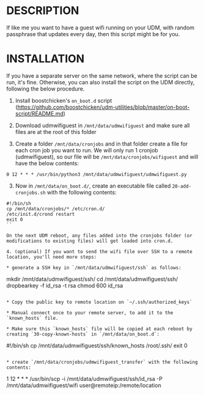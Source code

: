 # DESCRIPTION

If like me you want to have a guest wifi running on your UDM, with random passphrase that updates every day, then this script might be for you.

# INSTALLATION

If you have a separate server on the same network, where the script can be run, it's fine. Otherwise, you can also install the script on the UDM directly, following the below procedure.

1. Install boostchicken's `on_boot.d` script (https://github.com/boostchicken/udm-utilities/blob/master/on-boot-script/README.md)

2. Download udmwifiguest in `/mnt/data/udmwifiguest` and make sure all files are at the root of this folder

2. Create a folder `/mnt/data/cronjobs` and in that folder create a file for each cron job you want to run. We will only run 1 cronjob (udmwifiguest), so our file will be `/mnt/data/cronjobs/wifiguest` and will have the below contents:

```
0 12 * * * /usr/bin/python3 /mnt/data/udmwifiguest/udmwifiguest.py
```

3. Now in `/mnt/data/on_boot.d/`, create an executable file called `20-add-cronjobs.sh` with the following contents:

```
#!/bin/sh
cp /mnt/data/cronjobs/* /etc/cron.d/
/etc/init.d/crond restart
exit 0
``

On the next UDM reboot, any files added into the cronjobs folder (or modifications to existing files) will get loaded into cron.d.

4. (optional) If you want to send the wifi file over SSH to a remote location, you'll need more steps:

* generate a SSH key in `/mnt/data/udmwifiguest/ssh` as follows:

```
mkdir /mnt/data/udmwifiguest/ssh/
cd /mnt/data/udmwifiguest/ssh/
dropbearkey -f id_rsa -t rsa
chmod 600 id_rsa
```

* Copy the public key to remote location on `~/.ssh/authorized_keys`

* Manual connect once to your remote server, to add it to the `known_hosts` file.

* Make sure this `known_hosts` file will be copied at each reboot by creating `30-copy-known-hosts` in `/mnt/data/on_boot.d`:

```
#!/bin/sh
cp /mnt/data/udmwifiguest/ssh/known_hosts /root/.ssh/
exit 0
```

* create `/mnt/data/cronjobs/udmwifiguest_transfer` with the following contents:

```
1 12 * * * /usr/bin/scp -i /mnt/data/udmwifiguest/ssh/id_rsa -P <whateversshport> /mnt/data/udmwifiguest/wifi user@remoteip:/remote/location
```

